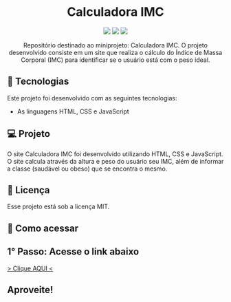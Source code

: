 <h1 align="center"> Calculadora IMC </h1>

<p align="center">
    <img src="https://camo.githubusercontent.com/d63d473e728e20a286d22bb2226a7bf45a2b9ac6c72c59c0e61e9730bfe4168c/68747470733a2f2f696d672e736869656c64732e696f2f62616467652f48544d4c352d4533344632363f7374796c653d666f722d7468652d6261646765266c6f676f3d68746d6c35266c6f676f436f6c6f723d7768697465"/>
    <img src="https://camo.githubusercontent.com/3a0f693cfa032ea4404e8e02d485599bd0d192282b921026e89d271aaa3d7565/68747470733a2f2f696d672e736869656c64732e696f2f62616467652f435353332d3135373242363f7374796c653d666f722d7468652d6261646765266c6f676f3d63737333266c6f676f436f6c6f723d7768697465"/>
    <img src="https://camo.githubusercontent.com/9d07c04bdd98c662d5df9d4e1cc1de8446ffeaebca330feb161f1fb8e1188204/68747470733a2f2f696d672e736869656c64732e696f2f62616467652f4a6176615363726970742d4637444631453f7374796c653d666f722d7468652d6261646765266c6f676f3d6a617661736372697074266c6f676f436f6c6f723d626c61636b"/>
</p>

<p align="center">
Repositório destinado ao miniprojeto: Calculadora IMC. O projeto desenvolvido consiste em um site que realiza o cálculo do Índice de Massa Corporal (IMC) para identificar se o usuário está com o peso ideal.
</p>

## 🚀 Tecnologias

Este projeto foi desenvolvido com as seguintes tecnologias:

- As linguagens HTML, CSS e JavaScript

## 💻 Projeto

O site Calculadora IMC foi desenvolvido utilizando HTML, CSS e JavaScript. O site calcula através da altura e peso do usuário seu IMC, além de informar a classe (saudável ou obeso) que se encontra o mesmo.

## :memo: Licença

Esse projeto está sob a licença MIT.

## 🚀 Como acessar

## 1° Passo: Acesse o link abaixo
<a href="https://melquetrindade.github.io/front_end/proj_IMC/index.html" target="_blank" rel="external"> > Clique AQUI < </a>

## Aproveite!

